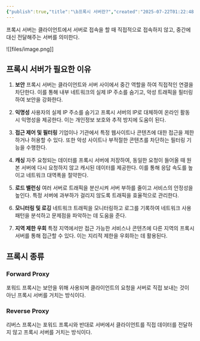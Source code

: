 ```yaml
---
{"publish":true,"title":"\b프록시 서버란?","created":"2025-07-22T01:22:48.623+09:00","modified":"2025-07-22T14:02:35.781+09:00","tags":["server","infra","proxy"],"cssclasses":""}
---
```


프록시 서버는 클라이언트에서 서버로 접속을 할 때 직접적으로 접속하지 않고, 중간에 대신 전달해주는 서버를 의미한다.  

![[files/image.png]]

## 프록시 서버가 필요한 이유

1. **보안**
	프록시 서버는 클라이언트와 서버 사이에서 중간 역할을 하여 직접적인 연결을 차단한다. 이를 통해 내부 네트워크의 실제 IP 주소를 숨기고, 악성 트래픽을 필터링하여 보안을 강화한다.

2. **익명성**
	사용자의 실제 IP 주소를 숨기고 프록시 서버의 IP로 대체하여 온라인 활동 시 익명성을 제공한다. 이는 개인정보 보호와 추적 방지에 도움이 된다.

3. **접근 제어 및 필터링**
	기업이나 기관에서 특정 웹사이트나 콘텐츠에 대한 접근을 제한하거나 허용할 수 있다. 또한 악성 사이트나 부적절한 콘텐츠를 차단하는 필터링 기능을 수행한다.

4. **캐싱**
	자주 요청되는 데이터를 프록시 서버에 저장하여, 동일한 요청이 들어올 때 원본 서버에 다시 요청하지 않고 캐시된 데이터를 제공한다. 이를 통해 응답 속도를 높이고 네트워크 대역폭을 절약한다.

5. **로드 밸런싱**
	여러 서버로 트래픽을 분산시켜 서버 부하를 줄이고 서비스의 안정성을 높인다. 특정 서버에 과부하가 걸리지 않도록 트래픽을 효율적으로 관리한다.

6. **모니터링 및 로깅**
	네트워크 트래픽을 모니터링하고 로그를 기록하여 네트워크 사용 패턴을 분석하고 문제점을 파악하는 데 도움을 준다.

7. **지역 제한 우회**
	특정 지역에서만 접근 가능한 서비스나 콘텐츠에 다른 지역의 프록시 서버를 통해 접근할 수 있다. 이는 지리적 제한을 우회하는 데 활용된다.


## 프록시 종류

### Forward Proxy
포워드 프록시는 보안을 위해 사용되며 클라이언트의 요청을 서버로 직접 보내는 것이 아닌 프록시 서버를 거치는 방식이다.

### Reverse Proxy
리버스 프록시는 포워드 프록시와 반대로 서버에서 클라이언트를 직접 데이터를 전달하지 않고 프록시 서버를 거치는 방식이다.